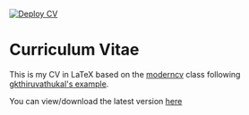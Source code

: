 [![Deploy CV](https://github.com/klaeufer/cv/actions/workflows/main.yml/badge.svg)](https://github.com/klaeufer/cv/actions/workflows/main.yml)

# Curriculum Vitae

This is my CV in LaTeX based on the [moderncv](https://ctan.org/pkg/moderncv) class following [gkthiruvathukal's example](https://github.com/gkthiruvathukal/cv).

You can view/download the latest version [here](https://github.com/klaeufer/cv/releases/latest/download/laufer-cv.pdf)
